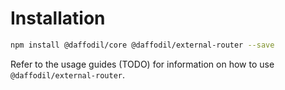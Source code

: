 # Installation

```bash
npm install @daffodil/core @daffodil/external-router --save
```

Refer to the usage guides (TODO) for information on how to use `@daffodil/external-router`.
